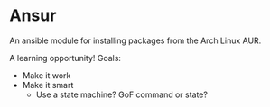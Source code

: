 # Ansur

An ansible module for installing packages from the Arch Linux AUR.

A learning opportunity! Goals:
 * Make it work
 * Make it smart
   - Use a state machine? GoF command or state?
